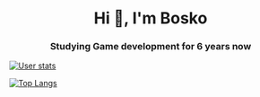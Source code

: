 <h1 align="center">Hi 👋, I'm Bosko</h1>
<h3 align="center">Studying Game development for 6 years now</h3>

[![User stats](https://github-readme-stats.vercel.app/api?username=rycon2424&show_icons=true&theme=dark)](https://github.com/anuraghazra/github-readme-stats)

[![Top Langs](https://github-readme-stats.vercel.app/api/top-langs/?username=rycon2424&&langs_count=6&theme=dark)](https://github.com/anuraghazra/github-readme-stats)
